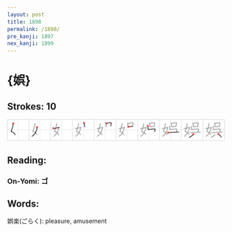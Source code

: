 ```yaml
---
layout: post
title: 1898
permalink: /1898/
pre_kanji: 1897
nex_kanji: 1899
---
```


# {娯}

## Strokes: 10

<div class="stroke"><img src="../images/E5A8AF.png" /></div>

## Reading:

### On-Yomi: ゴ

## Words:

娯楽(ごらく): pleasure, amusement
